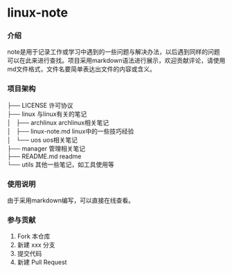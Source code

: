 # linux-note

### 介绍
note是用于记录工作或学习中遇到的一些问题与解决办法，以后遇到同样的问题可以在此来进行查找。项目采用markdown语法进行展示，欢迎贡献评论，请使用md文件格式，文件名要简单表达出文件的内容或含义。

### 项目架构
├── LICENSE             许可协议</br>
├── linux               与linux有关的笔记</br>
│   ├── archlinux       archlinux相关笔记</br>
│   ├── linux-note.md   linux中的一些技巧经验</br>
│   └── uos             uos相关笔记</br>
├── manager             管理相关笔记</br>
├── README.md           readme</br>
└── utils               其他一些笔记，如工具使用等

### 使用说明
由于采用markdown编写，可以直接在线查看。

### 参与贡献

1.  Fork 本仓库
2.  新建 xxx 分支
3.  提交代码
4.  新建 Pull Request

